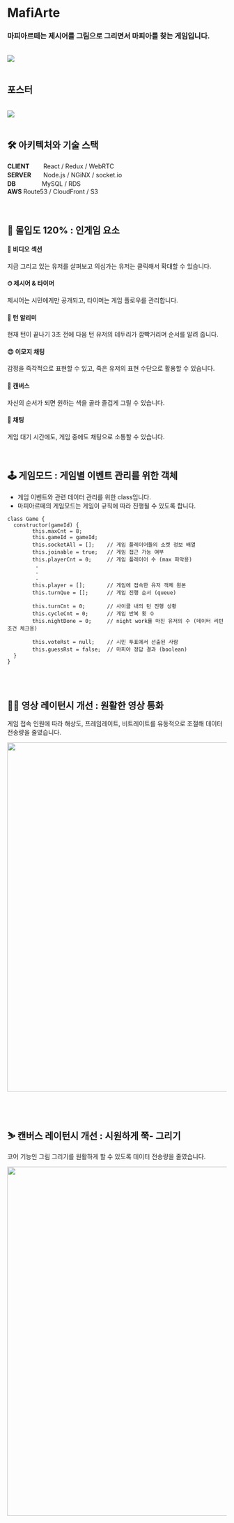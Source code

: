 # MafiArte
### 마피아르떼는 제시어를 그림으로 그리면서 마피아를 찾는 게임입니다.
<br>
<img src="https://user-images.githubusercontent.com/96710052/183819911-275000f1-2cb7-4ea2-91ef-7435e6e93f23.png">
<br><br>

## **포스터**
<br>
<img src="https://user-images.githubusercontent.com/75101582/184475135-5618449a-5f0e-4d02-bbb1-105913308795.jpg">
<br><br>


## 🛠 **아키텍처와 기술 스택**
**CLIENT**　 　React / Redux / WebRTC <br>
**SERVER**　　Node.js / NGiNX / socket.io <br>
**DB**　　　　 MySQL / RDS <br>
**AWS**       Route53 / CloudFront / S3 <br>
<br><br>

## 🎠 **몰입도 120% : 인게임 요소**
#### 🎥 **비디오 섹션**
지금 그리고 있는 유저를 살펴보고 의심가는 유저는 클릭해서 확대할 수 있습니다.

#### ⏱ **제시어 & 타이머**
제시어는 시민에게만 공개되고, 타이머는 게임 플로우를 관리합니다.

#### 🌈 **턴 알리미**
현재 턴이 끝나기 3초 전에 다음 턴 유저의 테두리가 깜빡거리며 순서를 알려 줍니다.

#### 😍 **이모지 채팅**
감정을 즉각적으로 표현할 수 있고, 죽은 유저의 표현 수단으로 활용할 수 있습니다.

#### 🎨 **캔버스**
자신의 순서가 되면 원하는 색을 골라 즐겁게 그릴 수 있습니다.

#### 📣 **채팅**
게임 대기 시간에도, 게임 중에도 채팅으로 소통할 수 있습니다.
<br><br><br>


## 🕹 **게임모드 : 게임별 이벤트 관리를 위한 객체**
* 게임 이벤트와 관련 데이터 관리를 위한 class입니다.
* 마피아르떼의 게임모드는 게임이 규칙에 따라 진행될 수 있도록 합니다.
```
class Game {
  constructor(gameId) {
        this.maxCnt = 8;
        this.gameId = gameId;
        this.socketAll = [];    // 게임 플레이어들의 소켓 정보 배열
        this.joinable = true;   // 게임 접근 가능 여부
        this.playerCnt = 0;     // 게임 플레이어 수 (max 파악용)
         .
         .
         .
        this.player = [];       // 게임에 접속한 유저 객체 원본
        this.turnQue = [];      // 게임 진행 순서 (queue)

        this.turnCnt = 0;       // 사이클 내의 턴 진행 상황
        this.cycleCnt = 0;      // 게임 반복 횟 수
        this.nightDone = 0;     // night work를 마친 유저의 수 (데이터 리턴 조건 체크용)

        this.voteRst = null;    // 시민 투표에서 선출된 사람
        this.guessRst = false;  // 마피아 정답 결과 (boolean)
  }
}
```
<br><br>

## 🤸‍♀️ 영상 레이턴시 개선 : 원활한 영상 통화
게임 접속 인원에 따라 해상도, 프레임레이트, 비트레이트를 유동적으로 조절해 데이터 전송량을 줄였습니다.
<br>
<p align="center">
<img src="https://user-images.githubusercontent.com/96710052/183824111-0f983085-23a0-4e9b-be34-2002292b1d2e.png" style="width: 800px;">
</p>
<br><br>

## ⛷ 캔버스 레이턴시 개선 : 시원하게 쭉- 그리기
코어 기능인 그림 그리기를 원활하게 할 수 있도록 데이터 전송량을 줄였습니다.
<br>
<p align="center">
  <img src="https://user-images.githubusercontent.com/96710052/183824113-ea3ab3e1-a706-443c-b52a-e4144bbddab7.png" style="width: 800px;">
</p>
